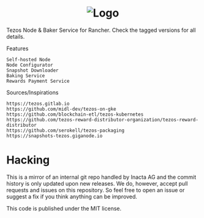 <span style="display:block;text-align:center">![Logo](https://myxtzwallet.tokengate.io/assets/img/logo.png)</span>
==========

Tezos Node & Baker Service for Rancher. Check the tagged versions for all details.

Features

    Self-hosted Node
    Node Configurator
    Snapshot Downloader
    Baking Service
    Rewards Payment Service

Sources/Inspirations

    https://tezos.gitlab.io
    https://github.com/midl-dev/tezos-on-gke
    https://github.com/blockchain-etl/tezos-kubernetes
    https://github.com/tezos-reward-distributor-organization/tezos-reward-distributor
    https://github.com/serokell/tezos-packaging
    https://snapshots-tezos.giganode.io

Hacking
=======

This is a mirror of an internal git repo handled by Inacta AG
and the commit history is only updated upon new releases.
We do, however, accept pull requests and issues on this repository. So
feel free to open an issue or suggest a fix if you think anything
can be improved.

This code is published under the MIT license.

